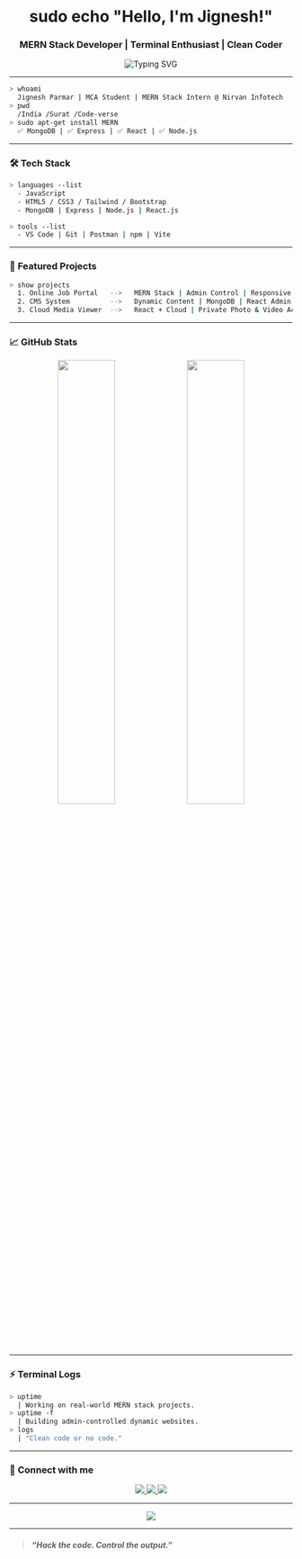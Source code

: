
<h1 align="center">sudo echo "Hello, I'm Jignesh!"</h1>
<h3 align="center">MERN Stack Developer | Terminal Enthusiast | Clean Coder</h3>

<p align="center">
  <img src="https://readme-typing-svg.herokuapp.com?font=Fira+Code&weight=500&size=24&pause=1000&color=00FF00&center=true&vCenter=true&width=435&lines=Code.+Commit.+Hack.+Repeat.;>_Building+MERN+Stack+Projects;>_Learning+and+Breaking+Things" alt="Typing SVG" />
</p>

---

```bash
> whoami
  Jignesh Parmar | MCA Student | MERN Stack Intern @ Nirvan Infotech
> pwd
  /India /Surat /Code-verse
> sudo apt-get install MERN
  ✅ MongoDB | ✅ Express | ✅ React | ✅ Node.js
```

---

### 🛠️ **Tech Stack**
```bash
> languages --list
  - JavaScript  
  - HTML5 / CSS3 / Tailwind / Bootstrap  
  - MongoDB | Express | Node.js | React.js  

> tools --list
  - VS Code | Git | Postman | npm | Vite
```

---

### 🚀 **Featured Projects**
```bash
> show projects
  1. Online Job Portal   -->   MERN Stack | Admin Control | Responsive
  2. CMS System          -->   Dynamic Content | MongoDB | React Admin
  3. Cloud Media Viewer  -->   React + Cloud | Private Photo & Video Access
```

---

### 📈 **GitHub Stats**
<p align="center">
  <img src="https://github-readme-stats.vercel.app/api?username=jignesh2403&show_icons=true&theme=tokyonight" width="45%" />
  <img src="https://github-readme-streak-stats.herokuapp.com?user=jignesh2403&theme=matrix&hide_border=true" width="45%" />
</p>

---

### ⚡ **Terminal Logs**
```bash
> uptime
  | Working on real-world MERN stack projects.
> uptime -f
  | Building admin-controlled dynamic websites.
> logs
  | "Clean code or no code."
```

---

### 🔗 **Connect with me**
<p align="center">
  <a href="https://www.linkedin.com/in/jignesh-parmar-9a3476264" target="_blank">
    <img src="https://img.shields.io/badge/LinkedIn-0A66C2?style=for-the-badge&logo=linkedin&logoColor=white" />
  </a>
  <a href="mailto:youremail@gmail.com" target="_blank">
    <img src="https://img.shields.io/badge/Gmail-D14836?style=for-the-badge&logo=gmail&logoColor=white" />
  </a>
  <a href="https://github.com/jignesh2403" target="_blank">
    <img src="https://img.shields.io/badge/GitHub-100000?style=for-the-badge&logo=github&logoColor=white" />
  </a>
</p>

---

<p align="center">
  <img src="https://github-readme-activity-graph.vercel.app/graph?username=jignesh2403&theme=matrix" />
</p>

---

> #### *“Hack the code. Control the output.”*
